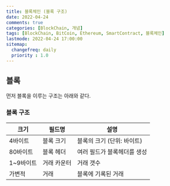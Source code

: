 ```yaml
---
title: 블록체인 (블록 구조)
date: 2022-04-24
comments: true
categories: [BlockChain, 개념]
tags: [BlockChain, BitCoin, Ethereum, SmartContract, 블록체인]
lastmode: 2022-04-24 17:00:00
sitemap:  
  changefreq: daily
  priority : 1.0
---
```


## 블록
먼저 블록을 이루는 구조는 아래와 같다.

### 블록 구조  
|크기|필드명|설명|
|-----|----|--------|
|4바이트|블록 크기|블록의 크기 (단위: 바이트)|
|80바이트|블록 헤더|여러 필드가 블록헤더를 생성|
|1~9바이트|거래 카운터|거래 갯수|
|가변적|거래|블록에 기록된 거래|
